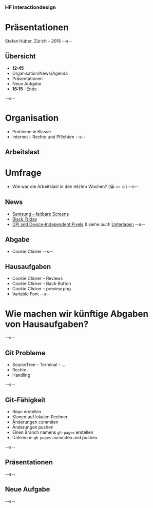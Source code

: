 ### HF Interactiondesign

# Präsentationen

Stefan Huber, Zürich – 2018 <!-- .element: class="footer" -->
--s--
## Übersicht


* **12:45**
* Organisation/News/Agenda
* Präsentationen
* Neue Aufgabe
* **16:15** · Ende

--s--
# Organisation
* Probleme in Klasse
* Internet – Rechte und Pflichten
--s--
## Arbeitslast

# Umfrage
* Wie war die Arbeitslast in den letzten Wochen? (😭 💤 ☺️)
--s--
## News
* [Samsung – faltbare Screens](https://www.theverge.com/2018/11/8/18074838/samsung-foldable-phone-infinity-flex-display-technology-report)
* [Black Friday](https://www.digitec.ch/de/page/black-friday-live-update-0100-uhr-9845)
* [DPI and Device-Independent Pixels](https://docs.microsoft.com/en-us/windows/desktop/learnwin32/dpi-and-device-independent-pixels) & siehe auch [Unterlagen](https://signalwerk.github.io/IAD.LAB.DOC/screens/)
--s--
## Abgabe
* Cookie Clicker
--s--
## Hausaufgaben
* Cookie Clicker – Reviews
* Cookie Clicker – Back-Button
* Cookie Clicker – preview.png
* Variable Font
--s--
# Wie machen wir künftige Abgaben von Hausaufgaben?
--s--
## Git Probleme

* SourceTree – Terminal – ...
* Rechte
* Handling

--s--
## Git-Fähigkeit

* Repo erstellen
* Klonen auf lokalen Rechner
* Änderungen commiten
* Änderungen pushen
* Einen Branch namens `gh-pages` erstellen
* Dateien in `gh-pages` commiten und pushen

--s--
## Präsentationen
--s--
## Neue Aufgabe
--s--
